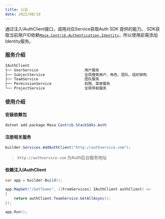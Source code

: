 ```yaml
---
title: 认证
date: 2022/08/18
---
```


通过注入IAuthClient接口，调用对应Service获取Auth SDK 提供的能力。
SDK获取当前用户ID依赖[`Masa.Contrib.Authentication.Identity`](https://github.com/masastack/MASA.Framework/blob/main/src/Contrib/Authentication/Masa.Contrib.Authentication.Identity/README.zh-CN.md)，所以使用前需添加Identity服务。

### 服务介绍
```c#
IAuthClient
├── UserService                     用户服务
├── SubjectService                  全局搜索用户、角色、团队、组织架构
├── TeamService                     团队服务
├── PermissionService               权限、菜单服务
└── ProjectService                  全局导航服务
```

### 使用介绍

#### 安装依赖包

```C#
dotnet add package Masa.Contrib.StackSdks.Auth
```

#### 注册相关服务

```C#
builder.Services.AddAuthClient("http://authservice.com");
```

> `http://authservice.com` 为Auth后台服务地址

#### 依赖注入IAuthClient

```c#
var app = builder.Build();

app.MapGet("/GetTeams", ([FromServices] IAuthClient authClient) =>
{
    return authClient.TeamService.GetAllAsync();
});

app.Run();
```